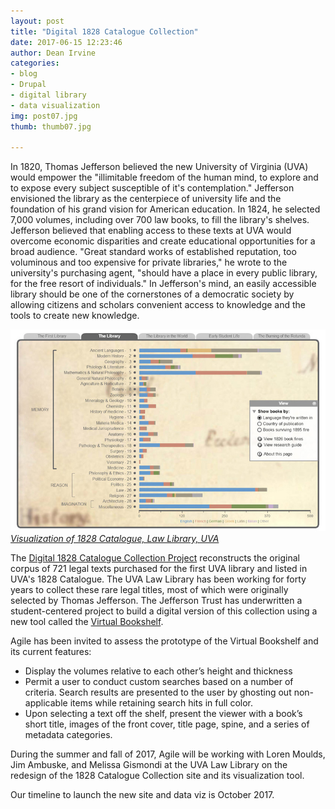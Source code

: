 ```yaml
---
layout: post
title: "Digital 1828 Catalogue Collection"
date: 2017-06-15 12:23:46
author: Dean Irvine
categories:
- blog
- Drupal
- digital library
- data visualization
img: post07.jpg
thumb: thumb07.jpg

---
```

In 1820, Thomas Jefferson believed the new University of Virginia (UVA) would empower the "illimitable freedom of the human mind, to explore and to expose every subject susceptible of it's contemplation." Jefferson envisioned the library as the centerpiece of university life and the foundation of his grand vision for American education. In 1824, he selected 7,000 volumes, including over 700 law books, to fill the library's shelves. Jefferson believed that enabling access to these texts at UVA would overcome economic disparities and create educational opportunities for a broad audience. "Great standard works of established reputation, too voluminous and too expensive for private libraries," he wrote to the university's purchasing agent, "should have a place in every public library, for the free resort of individuals." In Jefferson's mind, an easily accessible library should be one of the cornerstones of a democratic society by allowing citizens and scholars convenient access to knowledge and the tools to create new knowledge. 

![1828 Catalogue](/assets/img/blog/UVA_1828_breakdown.jpg)*[Visualization of 1828 Catalogue, Law Library, UVA][viz]*
 
The [Digital 1828 Catalogue Collection Project][1828] reconstructs the original corpus of 721 legal texts purchased for the first UVA library and listed in UVA's 1828 Catalogue. The UVA Law Library has been working for forty years to collect these rare legal titles, most of which were originally selected by Thomas Jefferson. The Jefferson Trust has underwritten a student-centered project to build a digital version of this collection using a new tool called the [Virtual Bookshelf][vb]. 
 
Agile has been invited to assess the prototype of the Virtual Bookshelf and its current features:
 
- Display the volumes relative to each other’s height and thickness 
- Permit a user to conduct custom searches based on a number of criteria. Search results are presented to the user by ghosting out non-applicable items while retaining search hits in full color. 
- Upon selecting a text off the shelf, present the viewer with a book’s short title, images of the front cover, title page, spine, and a series of metadata categories.

During the summer and fall of 2017, Agile will be working with Loren Moulds, Jim Ambuske, and Melissa Gismondi at the UVA Law Library on the redesign of the 1828 Catalogue Collection site and its visualization tool.

Our timeline to launch the new site and data viz is October 2017.

[viz]: http://archives.law.virginia.edu/catalogue/library-history

[1828]: http://archives.law.virginia.edu/catalogue/

[vb]: http://archives.law.virginia.edu/catalogue/bookshelf1
 
